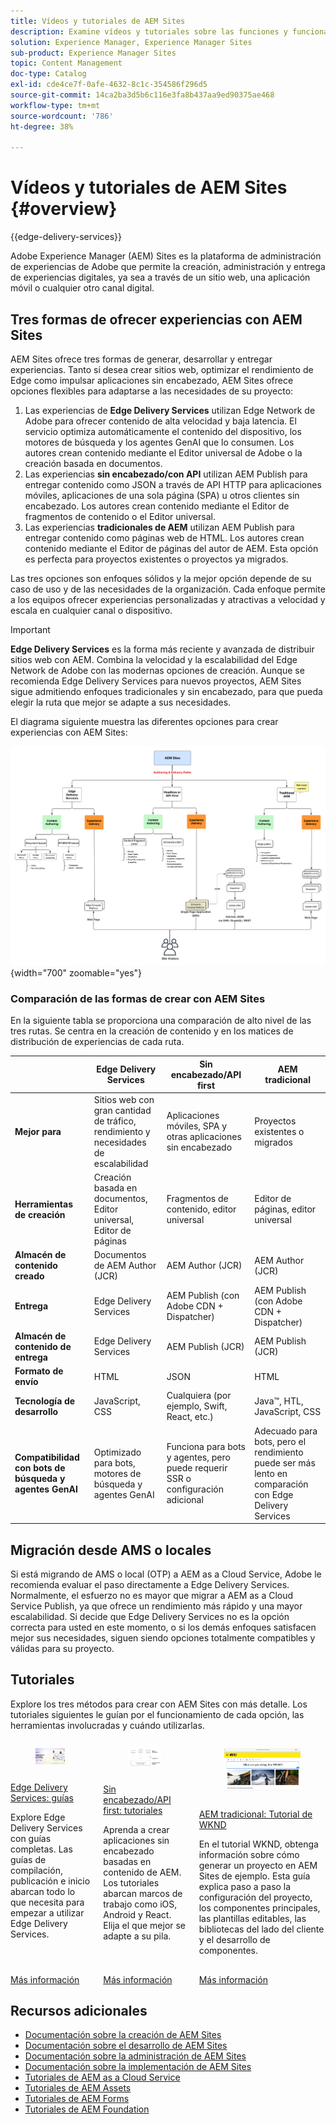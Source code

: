 ```yaml
---
title: Vídeos y tutoriales de AEM Sites
description: Examine vídeos y tutoriales sobre las funciones y funcionalidades de Adobe Experience Manager Sites. AEM Sites es una plataforma líder de administración de experiencias.
solution: Experience Manager, Experience Manager Sites
sub-product: Experience Manager Sites
topic: Content Management
doc-type: Catalog
exl-id: cde4ce7f-0afe-4632-8c1c-354586f296d5
source-git-commit: 14ca2ba3d5b6c116e3fa8b437aa9ed90375ae468
workflow-type: tm+mt
source-wordcount: '786'
ht-degree: 38%

---
```


# Vídeos y tutoriales de AEM Sites {#overview}

{{edge-delivery-services}}

Adobe Experience Manager (AEM) Sites es la plataforma de administración de experiencias de Adobe que permite la creación, administración y entrega de experiencias digitales, ya sea a través de un sitio web, una aplicación móvil o cualquier otro canal digital.

## Tres formas de ofrecer experiencias con AEM Sites

AEM Sites ofrece tres formas de generar, desarrollar y entregar experiencias. Tanto si desea crear sitios web, optimizar el rendimiento de Edge como impulsar aplicaciones sin encabezado, AEM Sites ofrece opciones flexibles para adaptarse a las necesidades de su proyecto:

1. Las experiencias de **Edge Delivery Services** utilizan Edge Network de Adobe para ofrecer contenido de alta velocidad y baja latencia. El servicio optimiza automáticamente el contenido del dispositivo, los motores de búsqueda y los agentes GenAI que lo consumen. Los autores crean contenido mediante el Editor universal de Adobe o la creación basada en documentos.
1. Las experiencias **sin encabezado/con API** utilizan AEM Publish para entregar contenido como JSON a través de API HTTP para aplicaciones móviles, aplicaciones de una sola página (SPA) u otros clientes sin encabezado. Los autores crean contenido mediante el Editor de fragmentos de contenido o el Editor universal.
1. Las experiencias **tradicionales de AEM** utilizan AEM Publish para entregar contenido como páginas web de HTML. Los autores crean contenido mediante el Editor de páginas del autor de AEM. Esta opción es perfecta para proyectos existentes o proyectos ya migrados.

Las tres opciones son enfoques sólidos y la mejor opción depende de su caso de uso y de las necesidades de la organización. Cada enfoque permite a los equipos ofrecer experiencias personalizadas y atractivas a velocidad y escala en cualquier canal o dispositivo.

>[!IMPORTANT]
>
> **Edge Delivery Services** es la forma más reciente y avanzada de distribuir sitios web con AEM. Combina la velocidad y la escalabilidad del Edge Network de Adobe con las modernas opciones de creación. Aunque se recomienda Edge Delivery Services para nuevos proyectos, AEM Sites sigue admitiendo enfoques tradicionales y sin encabezado, para que pueda elegir la ruta que mejor se adapte a sus necesidades.

El diagrama siguiente muestra las diferentes opciones para crear experiencias con AEM Sites:

![AEM-Sites-Content-Authoring-and-Experience-Delivery-Paths.png](./assets/aem-sites-authoring-and-experience-delivery-paths.png){width="700" zoomable="yes"}

### Comparación de las formas de crear con AEM Sites

En la siguiente tabla se proporciona una comparación de alto nivel de las tres rutas. Se centra en la creación de contenido y en los matices de distribución de experiencias de cada ruta.

|            | Edge Delivery Services | Sin encabezado/API first | AEM tradicional |
|---------------------|------------------------------|---------------------------------|---------------------------------------------|
| **Mejor para** | Sitios web con gran cantidad de tráfico, rendimiento y necesidades de escalabilidad | Aplicaciones móviles, SPA y otras aplicaciones sin encabezado | Proyectos existentes o migrados |
| **Herramientas de creación** | Creación basada en documentos, Editor universal, Editor de páginas | Fragmentos de contenido, editor universal | Editor de páginas, editor universal |
| **Almacén de contenido creado** | Documentos de AEM Author (JCR) | AEM Author (JCR) | AEM Author (JCR) |
| **Entrega** | Edge Delivery Services | AEM Publish (con Adobe CDN + Dispatcher) | AEM Publish (con Adobe CDN + Dispatcher) |
| **Almacén de contenido de entrega** | Edge Delivery Services | AEM Publish (JCR) | AEM Publish (JCR) |
| **Formato de envío** | HTML | JSON | HTML |
| **Tecnología de desarrollo** | JavaScript, CSS | Cualquiera (por ejemplo, Swift, React, etc.) | Java™, HTL, JavaScript, CSS |
| **Compatibilidad con bots de búsqueda y agentes GenAI** | Optimizado para bots, motores de búsqueda y agentes GenAI | Funciona para bots y agentes, pero puede requerir SSR o configuración adicional | Adecuado para bots, pero el rendimiento puede ser más lento en comparación con Edge Delivery Services |

## Migración desde AMS o locales

Si está migrando de AMS o local (OTP) a AEM as a Cloud Service, Adobe le recomienda evaluar el paso directamente a Edge Delivery Services. Normalmente, el esfuerzo no es mayor que migrar a AEM as a Cloud Service Publish, ya que ofrece un rendimiento más rápido y una mayor escalabilidad. Si decide que Edge Delivery Services no es la opción correcta para usted en este momento, o si los demás enfoques satisfacen mejor sus necesidades, siguen siendo opciones totalmente compatibles y válidas para su proyecto.

## Tutoriales

Explore los tres métodos para crear con AEM Sites con más detalle. Los tutoriales siguientes le guían por el funcionamiento de cada opción, las herramientas involucradas y cuándo utilizarlas.

<!-- CARDS

* https://www.aem.live/docs/
  {title = Edge Delivery Services - Guides}
  {description = Explore Edge Delivery Services with comprehensive guides. The Build, Publish, and Launch guides cover everything you need to get started with Edge Delivery Services.}
  {image = ./assets/edge-delivery-services.png}
  {target = _blank}
* https://experienceleague.adobe.com/es/docs/experience-manager-learn/getting-started-with-aem-headless/overview
  {title = Headless/API-First - Tutorials}
  {description = Learn how to build headless applications powered by AEM content. Tutorials cover frameworks like iOS, Android, and React—choose what fits your stack.}
  {image = ./assets/headless.png}
  {target = _self}
* https://experienceleague.adobe.com/es/docs/experience-manager-learn/getting-started-wknd-tutorial-develop/overview
  {title = Traditional AEM - WKND Tutorial}
  {description = Learn how to build a sample AEM Sites project using the WKND tutorial. This guide walks you through project setup, Core Components, Editable Templates, client-side libraries, and component development.}
  {image = ./assets/aem-wknd-spa-editor-tutorial.png}
  {target = _self}
-->
<!-- START CARDS HTML - DO NOT MODIFY BY HAND -->
<div class="columns">
    <div class="column is-half-tablet is-half-desktop is-one-third-widescreen" aria-label="Edge Delivery Services - Guides">
        <div class="card" style="height: 100%; display: flex; flex-direction: column; height: 100%;">
            <div class="card-image">
                <figure class="image x-is-16by9">
                    <a href="https://www.aem.live/docs/" title="Edge Delivery Services: guías" target="_blank" rel="referrer">
                        <img class="is-bordered-r-small" src="./assets/edge-delivery-services.png" alt="Edge Delivery Services: guías"
                             style="width: 100%; aspect-ratio: 16 / 9; object-fit: cover; overflow: hidden; display: block; margin: auto;">
                    </a>
                </figure>
            </div>
            <div class="card-content is-padded-small" style="display: flex; flex-direction: column; flex-grow: 1; justify-content: space-between;">
                <div class="top-card-content">
                    <p class="headline is-size-6 has-text-weight-bold">
                        <a href="https://www.aem.live/docs/" target="_blank" rel="referrer" title="Edge Delivery Services: guías">Edge Delivery Services: guías</a>
                    </p>
                    <p class="is-size-6">Explore Edge Delivery Services con guías completas. Las guías de compilación, publicación e inicio abarcan todo lo que necesita para empezar a utilizar Edge Delivery Services.</p>
                </div>
                <a href="https://www.aem.live/docs/" target="_blank" rel="referrer" class="spectrum-Button spectrum-Button--outline spectrum-Button--primary spectrum-Button--sizeM" style="align-self: flex-start; margin-top: 1rem;">
                    <span class="spectrum-Button-label has-no-wrap has-text-weight-bold">Más información</span>
                </a>
            </div>
        </div>
    </div>
    <div class="column is-half-tablet is-half-desktop is-one-third-widescreen" aria-label="Headless/API-First - Tutorials">
        <div class="card" style="height: 100%; display: flex; flex-direction: column; height: 100%;">
            <div class="card-image">
                <figure class="image x-is-16by9">
                    <a href="https://experienceleague.adobe.com/es/docs/experience-manager-learn/getting-started-with-aem-headless/overview" title="Sin encabezado/API first: tutoriales" target="_self" rel="referrer">
                        <img class="is-bordered-r-small" src="./assets/headless.png" alt="Sin encabezado/API first: tutoriales"
                             style="width: 100%; aspect-ratio: 16 / 9; object-fit: cover; overflow: hidden; display: block; margin: auto;">
                    </a>
                </figure>
            </div>
            <div class="card-content is-padded-small" style="display: flex; flex-direction: column; flex-grow: 1; justify-content: space-between;">
                <div class="top-card-content">
                    <p class="headline is-size-6 has-text-weight-bold">
                        <a href="https://experienceleague.adobe.com/es/docs/experience-manager-learn/getting-started-with-aem-headless/overview" target="_self" rel="referrer" title="Sin encabezado/API first: tutoriales">Sin encabezado/API first: tutoriales</a>
                    </p>
                    <p class="is-size-6">Aprenda a crear aplicaciones sin encabezado basadas en contenido de AEM. Los tutoriales abarcan marcos de trabajo como iOS, Android y React. Elija el que mejor se adapte a su pila.</p>
                </div>
                <a href="https://experienceleague.adobe.com/es/docs/experience-manager-learn/getting-started-with-aem-headless/overview" target="_self" rel="referrer" class="spectrum-Button spectrum-Button--outline spectrum-Button--primary spectrum-Button--sizeM" style="align-self: flex-start; margin-top: 1rem;">
                    <span class="spectrum-Button-label has-no-wrap has-text-weight-bold">Más información</span>
                </a>
            </div>
        </div>
    </div>
    <div class="column is-half-tablet is-half-desktop is-one-third-widescreen" aria-label="Traditional AEM - WKND Tutorial">
        <div class="card" style="height: 100%; display: flex; flex-direction: column; height: 100%;">
            <div class="card-image">
                <figure class="image x-is-16by9">
                    <a href="https://experienceleague.adobe.com/es/docs/experience-manager-learn/getting-started-wknd-tutorial-develop/overview" title="AEM tradicional: Tutorial de WKND" target="_self" rel="referrer">
                        <img class="is-bordered-r-small" src="./assets/aem-wknd-spa-editor-tutorial.png" alt="AEM tradicional: Tutorial de WKND"
                             style="width: 100%; aspect-ratio: 16 / 9; object-fit: cover; overflow: hidden; display: block; margin: auto;">
                    </a>
                </figure>
            </div>
            <div class="card-content is-padded-small" style="display: flex; flex-direction: column; flex-grow: 1; justify-content: space-between;">
                <div class="top-card-content">
                    <p class="headline is-size-6 has-text-weight-bold">
                        <a href="https://experienceleague.adobe.com/es/docs/experience-manager-learn/getting-started-wknd-tutorial-develop/overview" target="_self" rel="referrer" title="AEM tradicional: Tutorial de WKND">AEM tradicional: Tutorial de WKND</a>
                    </p>
                    <p class="is-size-6">En el tutorial WKND, obtenga información sobre cómo generar un proyecto en AEM Sites de ejemplo. Esta guía explica paso a paso la configuración del proyecto, los componentes principales, las plantillas editables, las bibliotecas del lado del cliente y el desarrollo de componentes.</p>
                </div>
                <a href="https://experienceleague.adobe.com/es/docs/experience-manager-learn/getting-started-wknd-tutorial-develop/overview" target="_self" rel="referrer" class="spectrum-Button spectrum-Button--outline spectrum-Button--primary spectrum-Button--sizeM" style="align-self: flex-start; margin-top: 1rem;">
                    <span class="spectrum-Button-label has-no-wrap has-text-weight-bold">Más información</span>
                </a>
            </div>
        </div>
    </div>
</div>
<!-- END CARDS HTML - DO NOT MODIFY BY HAND -->


## Recursos adicionales

* [Documentación sobre la creación de AEM Sites](https://experienceleague.adobe.com/es/docs/experience-manager-65/content/sites/authoring/essentials/first-steps)
* [Documentación sobre el desarrollo de AEM Sites](https://experienceleague.adobe.com/es/docs/experience-manager-65/content/implementing/developing/introduction/getting-started)
* [Documentación sobre la administración de AEM Sites](https://experienceleague.adobe.com/es/docs/experience-manager-65/content/sites/administering/home)
* [Documentación sobre la implementación de AEM Sites](https://experienceleague.adobe.com/es/docs/experience-manager-65/content/implementing/deploying/introduction/platform)
* [Tutoriales de AEM as a Cloud Service](/help/cloud-service/overview.md)
* [Tutoriales de AEM Assets](/help/assets/overview.md)
* [Tutoriales de AEM Forms](/help/forms/overview.md)
* [Tutoriales de AEM Foundation](/help/foundation/overview.md)
